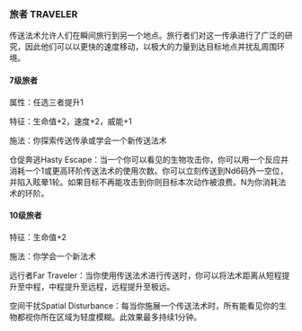 ### 旅者 TRAVELER

传送法术允许人们在瞬间旅行到另一个地点。旅行者们对这一传承进行了广泛的研究，因此他们可以以更快的速度移动，以极大的力量到达目标地点并扰乱周围环境。

#### 7级旅者

属性：任选三者提升1

特征：生命值+2，速度+2，威能+1

施法：你探索传送传承或学会一个新传送法术

仓促奔逃Hasty
Escape：当一个你可以看见的生物攻击你，你可以用一个反应并消耗一个1或更高环阶传送法术的使用次数。你可以立刻传送到Nd6码外一空位，并陷入眩晕1轮。如果目标不再能攻击到你则目标本次动作被浪费。N为你消耗法术的环阶。

#### 10级旅者

特征：生命值+2

施法：你学会一个新法术

远行者Far
Traveler：当你使用传送法术进行传送时，你可以将法术距离从短程提升至中程，中程提升至远程，远程提升至极远。

空间干扰Spatial
Disturbance：每当你施展一个传送法术时，所有能看见你的生物都视你所在区域为轻度模糊。此效果最多持续1分钟。
